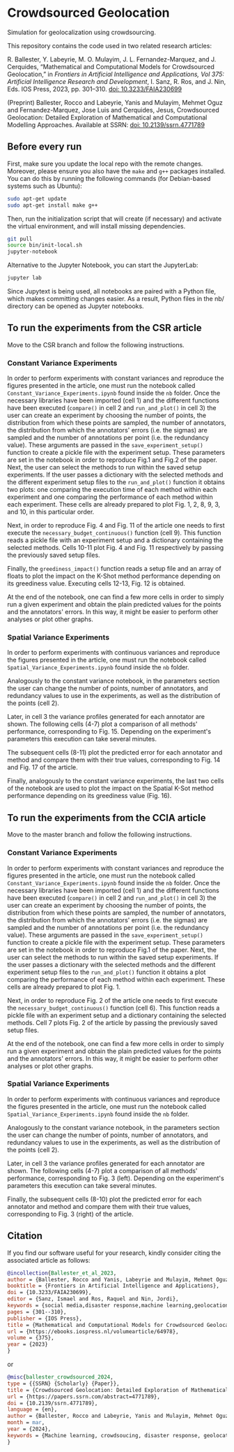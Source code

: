 # Crowdsourced Geolocation
Simulation for geolocalization using crowdsourcing.

This repository contains the code used in two related research articles:

R. Ballester, Y. Labeyrie, M. O. Mulayim, J. L. Fernandez-Marquez, and J. Cerquides, “Mathematical and Computational Models for Crowdsourced Geolocation,” in _Frontiers in Artificial Intelligence and Applications, Vol 375: Artificial Intelligence Research and Development_, I. Sanz, R. Ros, and J. Nin, Eds. IOS Press, 2023, pp. 301–310. [doi: 10.3233/FAIA230699](https://doi.org/10.3233/FAIA230699)

(Preprint)
Ballester, Rocco and Labeyrie, Yanis and Mulayim, Mehmet Oguz and Fernandez-Marquez, Jose Luis and Cerquides, Jesus, Crowdsourced Geolocation: Detailed Exploration of Mathematical and Computational Modelling Approaches. Available at SSRN: [doi: 10.2139/ssrn.4771789](http://dx.doi.org/10.2139/ssrn.4771789)

## Before every run
First, make sure you update the local repo with the remote changes. 
Moreover, please ensure you also have the `make` and `g++` packages installed. You can do this by running the following commands (for Debian-based systems such as Ubuntu):

```bash
sudo apt-get update
sudo apt-get install make g++
```

Then, run the initialization script that will create (if necessary) and activate the virtual environment, and will install missing dependencies.

```bash
git pull
source bin/init-local.sh
jupyter-notebook
```

Alternative to the Jupyter Notebook, you can start the JupyterLab: 

```bash
jupyter lab
```
Since Jupytext is being used, all notebooks are paired with a Python file, which makes committing changes easier. As a result, Python files in the nb/ directory can be opened as Jupyter notebooks.

## To run the experiments from the CSR article
Move to the CSR branch and follow the following instructions.

### Constant Variance Experiments
In order to perform experiments with constant variances and reproduce the figures presented in the article, one must run the notebook called `Constant_Variance_Experiments.ipynb` found inside the `nb` folder. 
Once the necessary libraries have been imported (cell 1) and the different functions have been executed (`compare()` in cell 2 and `run_and_plot()` in cell 3) the user can create an experiment by choosing the number of points, the distribution from which these points are sampled, the number of annotators, the distribution from which the annotators' errors (i.e. the sigmas) are sampled and the number of annotations per point (i.e. the redundancy value). These arguments are passed in the `save_experiment_setup()` function to create a pickle file with the experiment setup. These parameters are set in the notebook in order to reproduce Fig.1 and Fig.2 of the paper.
Next, the user can select the methods to run within the saved setup experiments. If the user passes a dictionary with the selected methods and the different experiment setup files to the `run_and_plot()` function it obtains two plots: one comparing the execution time of each method within each experiment and one comparing the performance of each method within each experiment.
These cells are already prepared to plot Fig. 1, 2, 8, 9, 3, and 10, in this particular order.

Next, in order to reproduce Fig. 4 and Fig. 11 of the article one needs to first execute the `necessary_budget_continuous()` function (cell 9). This function reads a pickle file with an experiment setup and a dictionary containing the selected methods. Cells 10-11 plot Fig. 4 and Fig. 11 respectively by passing the previously saved setup files.

Finally, the `greediness_impact()` function reads a setup file and an array of floats to plot the impact on the K-Shot method performance depending on its greediness value. Executing cells 12-13, Fig. 12 is obtained.

At the end of the notebook, one can find a few more cells in order to simply run a given experiment and obtain the plain predicted values for the points and the annotators' errors. In this way, it might be easier to perform other analyses or plot other graphs.

### Spatial Variance Experiments
In order to perform experiments with continuous variances and reproduce the figures presented in the article, one must run the notebook called `Spatial_Variance_Experiments.ipynb` found inside the `nb` folder. 

Analogously to the constant variance notebook, in the parameters section the user can change the number of points, number of annotators, and redundancy values to use in the experiments, as well as the distribution of the points (cell 2).

Later, in cell 3 the variance profiles generated for each annotator are shown.
The following cells (4-7) plot a comparison of all methods' performance, corresponding to Fig. 15. Depending on the experiment's parameters this execution can take several minutes.

The subsequent cells (8-11) plot the predicted error for each annotator and method and compare them with their true values, corresponding to Fig. 14 and Fig. 17 of the article.

Finally, analogously to the constant variance experiments, the last two cells of the notebook are used to plot the impact on the Spatial K-Sot method performance depending on its greediness value (Fig. 16).


## To run the experiments from the CCIA article
Move to the master branch and follow the following instructions.

### Constant Variance Experiments
In order to perform experiments with constant variances and reproduce the figures presented in the article, one must run the notebook called `Constant_Variance_Experiments.ipynb` found inside the `nb` folder. 
Once the necessary libraries have been imported (cell 1) and the different functions have been executed (`compare()` in cell 2 and `run_and_plot()` in cell 3) the user can create an experiment by choosing the number of points, the distribution from which these points are sampled, the number of annotators, the distribution from which the annotators' errors (i.e. the sigmas) are sampled and the number of annotations per point (i.e. the redundancy value). These arguments are passed in the `save_experiment_setup()` function to create a pickle file with the experiment setup. These parameters are set in the notebook in order to reproduce Fig.1 of the paper.
Next, the user can select the methods to run within the saved setup experiments. If the user passes a dictionary with the selected methods and the different experiment setup files to the `run_and_plot()` function it obtains a plot comparing the performance of each method within each experiment.
These cells are already prepared to plot Fig. 1.

Next, in order to reproduce Fig. 2 of the article one needs to first execute the `necessary_budget_continuous()` function (cell 6). This function reads a pickle file with an experiment setup and a dictionary containing the selected methods. Cell 7 plots Fig. 2 of the article by passing the previously saved setup files.

At the end of the notebook, one can find a few more cells in order to simply run a given experiment and obtain the plain predicted values for the points and the annotators' errors. In this way, it might be easier to perform other analyses or plot other graphs.


### Spatial Variance Experiments
In order to perform experiments with continuous variances and reproduce the figures presented in the article, one must run the notebook called `Spatial_Variance_Experiments.ipynb` found inside the `nb` folder. 

Analogously to the constant variance notebook, in the parameters section the user can change the number of points, number of annotators, and redundancy values to use in the experiments, as well as the distribution of the points (cell 2).

Later, in cell 3 the variance profiles generated for each annotator are shown.
The following cells (4-7) plot a comparison of all methods' performance, corresponding to Fig. 3 (left). Depending on the experiment's parameters this execution can take several minutes.

Finally, the subsequent cells (8-10) plot the predicted error for each annotator and method and compare them with their true values, corresponding to Fig. 3 (right) of the article.

## Citation

If you find our software useful for your research, kindly consider citing the associated article as follows:

```bibtex
@incollection{Ballester_et_al_2023,
author = {Ballester, Rocco and Yanis, Labeyrie and Mulayim, Mehmet Oguz and Fernandez-Marquez, Jose Luis and Cerquides, Jesus},
booktitle = {Frontiers in Artificial Intelligence and Applications},
doi = {10.3233/FAIA230699},
editor = {Sanz, Ismael and Ros, Raquel and Nin, Jordi},
keywords = {social media,disaster response,machine learning,geolocation,crowdsourcing},
pages = {301--310},
publisher = {IOS Press},
title = {Mathematical and Computational Models for Crowdsourced Geolocation},
url = {https://ebooks.iospress.nl/volumearticle/64978},
volume = {375},
year = {2023}
}
```

or

```bibtex
@misc{ballester_crowdsourced_2024,
type = {{SSRN} {Scholarly} {Paper}},
title = {Crowdsourced Geolocation: Detailed Exploration of Mathematical and Computational Modelling Approaches},
url = {https://papers.ssrn.com/abstract=4771789},
doi = {10.2139/ssrn.4771789},
language = {en},
author = {Ballester, Rocco and Labeyrie, Yanis and Mulayim, Mehmet Oguz and Fernandez-Marquez, Jose Luis and Cerquides, Jesus},
month = mar,
year = {2024},
keywords = {Machine learning, crowdsoucing, disaster response, geolocation, probabilistic models, Social media},
}
```


